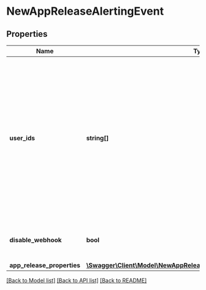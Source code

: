 # NewAppReleaseAlertingEvent

## Properties
Name | Type | Description | Notes
------------ | ------------- | ------------- | -------------
**user_ids** | **string[]** | List of users who need to receive an email notification. If this is not null, then only sending emails will be triggered even if the event requires calling webhooks or doing other actions. | [optional] 
**disable_webhook** | **bool** | indicate whether notify via webhook or not | [optional] 
**app_release_properties** | [**\Swagger\Client\Model\NewAppReleaseAlertingEventAppReleaseProperties**](NewAppReleaseAlertingEventAppReleaseProperties.md) |  | [optional] 

[[Back to Model list]](../README.md#documentation-for-models) [[Back to API list]](../README.md#documentation-for-api-endpoints) [[Back to README]](../README.md)


